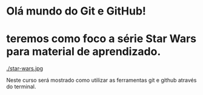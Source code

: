 # Olá mundo do Git e GitHub!
 # teremos como foco a série Star Wars para material de aprendizado.

[./star-wars.jpg](Star-Wars)

Neste curso será mostrado como utilizar as ferramentas git e github através do terminal.
